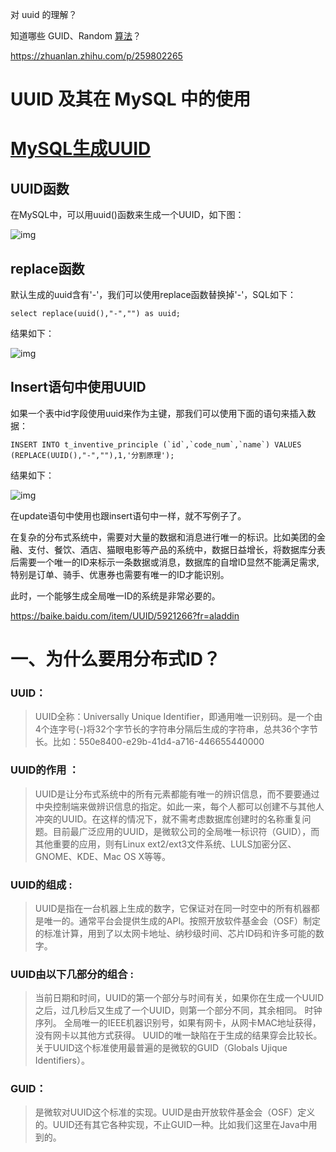 对 uuid 的理解？

知道哪些 GUID、Random [算法]()？ 

https://zhuanlan.zhihu.com/p/259802265





# UUID 及其在 MySQL 中的使用

# 



# [MySQL生成UUID](https://www.cnblogs.com/codecat/p/10833523.html)

## UUID函数

在MySQL中，可以用uuid()函数来生成一个UUID，如下图：

![img](https://img2018.cnblogs.com/blog/24973/201905/24973-20190508175809858-413830655.png)

## replace函数

默认生成的uuid含有'-'，我们可以使用replace函数替换掉'-'，SQL如下：

```
select replace(uuid(),"-","") as uuid;
```

结果如下：

![img](https://img2018.cnblogs.com/blog/24973/201905/24973-20190508180114754-501666014.png)

## Insert语句中使用UUID

如果一个表中id字段使用uuid来作为主键，那我们可以使用下面的语句来插入数据：

```
INSERT INTO t_inventive_principle (`id`,`code_num`,`name`) VALUES (REPLACE(UUID(),"-",""),1,'分割原理');
```

结果如下：

![img](https://img2018.cnblogs.com/blog/24973/201905/24973-20190508180439721-405015639.png)

在update语句中使用也跟insert语句中一样，就不写例子了。





在复杂的分布式系统中，需要对大量的数据和消息进行唯一的标识。比如美团的金融、支付、餐饮、酒店、猫眼电影等产品的系统中，数据日益增长，将数据库分表后需要一个唯一的ID来标示一条数据或消息，数据库的自增ID显然不能满足需求,特别是订单、骑手、优惠券也需要有唯一的ID才能识别。

此时，一个能够生成全局唯一ID的系统是非常必要的。





https://baike.baidu.com/item/UUID/5921266?fr=aladdin

# 一、为什么要用分布式ID？







### UUID：

>   UUID全称：Universally Unique  Identifier，即通用唯一识别码。是一个由4个连字号(-)将32个字节长的字符串分隔后生成的字符串，总共36个字节长。比如：550e8400-e29b-41d4-a716-446655440000
>  

### UUID的作用 ：

>    UUID是让分布式系统中的所有元素都能有唯一的辨识信息，而不要要通过中央控制端来做辨识信息的指定。如此一来，每个人都可以创建不与其他人冲突的UUID。在这样的情况下，就不需考虑数据库创建时的名称重复问题。目前最广泛应用的UUID，是微软公司的全局唯一标识符（GUID），而其他重要的应用，则有Linux ext2/ext3文件系统、LULS加密分区、GNOME、KDE、Mac OS X等等。
>  

### UUID的组成 :

>   UUID是指在一台机器上生成的数字，它保证对在同一时空中的所有机器都是唯一的。通常平台会提供生成的API。按照开放软件基金会（OSF）制定的标准计算，用到了以太网卡地址、纳秒级时间、芯片ID码和许多可能的数字。
>  

### UUID由以下几部分的组合 :

>   当前日期和时间，UUID的第一个部分与时间有关，如果你在生成一个UUID之后，过几秒后又生成了一个UUID，则第一个部分不同，其余相同。  时钟序列。  全局唯一的IEEE机器识别号，如果有网卡，从网卡MAC地址获得，没有网卡以其他方式获得。
>  UUID的唯一缺陷在于生成的结果穿会比较长。关于UUID这个标准使用最普遍的是微软的GUID（Globals Ujique Identifiers）。
>  

### **GUID：**

>   是微软对UUID这个标准的实现。UUID是由开放软件基金会（OSF）定义的。UUID还有其它各种实现，不止GUID一种。比如我们这里在Java中用到的。